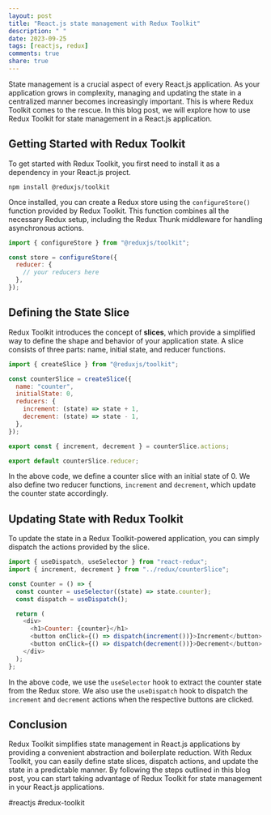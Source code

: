 ```yaml
---
layout: post
title: "React.js state management with Redux Toolkit"
description: " "
date: 2023-09-25
tags: [reactjs, redux]
comments: true
share: true
---
```


State management is a crucial aspect of every React.js application. As your application grows in complexity, managing and updating the state in a centralized manner becomes increasingly important. This is where Redux Toolkit comes to the rescue. In this blog post, we will explore how to use Redux Toolkit for state management in a React.js application.

## Getting Started with Redux Toolkit

To get started with Redux Toolkit, you first need to install it as a dependency in your React.js project.

```shell
npm install @reduxjs/toolkit
```

Once installed, you can create a Redux store using the `configureStore()` function provided by Redux Toolkit. This function combines all the necessary Redux setup, including the Redux Thunk middleware for handling asynchronous actions.

```javascript
import { configureStore } from "@reduxjs/toolkit";

const store = configureStore({
  reducer: {
    // your reducers here
  },
});
```

## Defining the State Slice

Redux Toolkit introduces the concept of **slices**, which provide a simplified way to define the shape and behavior of your application state. A slice consists of three parts: name, initial state, and reducer functions.

```javascript
import { createSlice } from "@reduxjs/toolkit";

const counterSlice = createSlice({
  name: "counter",
  initialState: 0,
  reducers: {
    increment: (state) => state + 1,
    decrement: (state) => state - 1,
  },
});

export const { increment, decrement } = counterSlice.actions;

export default counterSlice.reducer;
```

In the above code, we define a counter slice with an initial state of 0. We also define two reducer functions, `increment` and `decrement`, which update the counter state accordingly.

## Updating State with Redux Toolkit

To update the state in a Redux Toolkit-powered application, you can simply dispatch the actions provided by the slice.

```javascript
import { useDispatch, useSelector } from "react-redux";
import { increment, decrement } from "../redux/counterSlice";

const Counter = () => {
  const counter = useSelector((state) => state.counter);
  const dispatch = useDispatch();

  return (
    <div>
      <h1>Counter: {counter}</h1>
      <button onClick={() => dispatch(increment())}>Increment</button>
      <button onClick={() => dispatch(decrement())}>Decrement</button>
    </div>
  );
};
```

In the above code, we use the `useSelector` hook to extract the counter state from the Redux store. We also use the `useDispatch` hook to dispatch the `increment` and `decrement` actions when the respective buttons are clicked.

## Conclusion

Redux Toolkit simplifies state management in React.js applications by providing a convenient abstraction and boilerplate reduction. With Redux Toolkit, you can easily define state slices, dispatch actions, and update the state in a predictable manner. By following the steps outlined in this blog post, you can start taking advantage of Redux Toolkit for state management in your React.js applications.

#reactjs #redux-toolkit